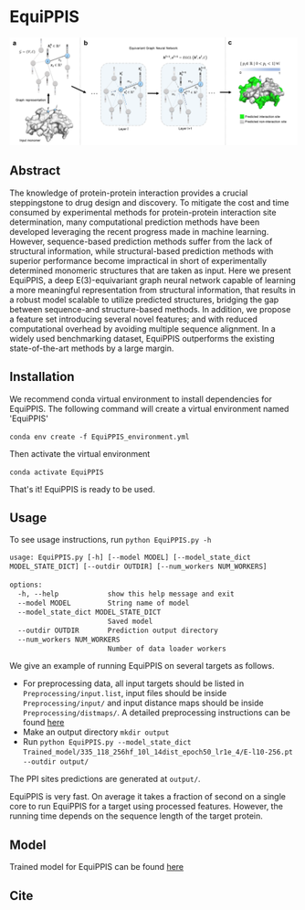 # EquiPPIS

![Concept_Diagram](./IMG/Fig1.png)

## Abstract
The knowledge of protein-protein interaction provides a crucial steppingstone to drug design and discovery. To mitigate the cost and time consumed by experimental methods for protein-protein interaction site determination, many computational prediction methods have been developed leveraging the recent progress made in machine learning. However, sequence-based prediction methods suffer from the lack of structural information, while structural-based prediction methods with superior performance become impractical in short of experimentally determined monomeric structures that are taken as input. Here we present EquiPPIS, a deep E(3)-equivariant graph neural network capable of learning a more meaningful representation from structural information, that results in a robust model scalable to utilize predicted structures, bridging the gap between sequence-and structure-based methods. In addition, we propose a feature set introducing several novel features; and with reduced computational overhead by avoiding multiple sequence alignment. In a widely used benchmarking dataset, EquiPPIS outperforms the existing state-of-the-art methods by a large margin.


## Installation
We recommend conda virtual environment to install dependencies for EquiPPIS. The following command will create a virtual environment named 'EquiPPIS'

`conda env create -f EquiPPIS_environment.yml`

Then activate the virtual environment

`conda activate EquiPPIS`

That's it! EquiPPIS is ready to be used.

## Usage

To see usage instructions, run `python EquiPPIS.py -h`

```
usage: EquiPPIS.py [-h] [--model MODEL] [--model_state_dict MODEL_STATE_DICT] [--outdir OUTDIR] [--num_workers NUM_WORKERS]

options:
  -h, --help            show this help message and exit
  --model MODEL         String name of model
  --model_state_dict MODEL_STATE_DICT
                        Saved model
  --outdir OUTDIR       Prediction output directory
  --num_workers NUM_WORKERS
                        Number of data loader workers

```

We give an example of running EquiPPIS on several targets as follows.

- For preprocessing data, all input targets should be listed in `Preprocessing/input.list`, input files should be inside `Preprocessing/input/` and input distance maps should be inside `Preprocessing/distmaps/`. A detailed preprocessing instructions can be found [here](Preprocessing/)
- Make an output directory `mkdir output`
- Run `python EquiPPIS.py --model_state_dict Trained_model/335_118_256hf_10l_14dist_epoch50_lr1e_4/E-l10-256.pt --outdir output/`

The PPI sites predictions are generated at `output/`. 

EquiPPIS is very fast. On average it takes a fraction of second on a single core to run EquiPPIS for a target using processed features. However, the running time depends on the sequence length of the target protein. 
## Model

Trained model for EquiPPIS can be found [here](Trained_model/335_118_256hf_10l_14dist_epoch50_lr1e_4/E-l10-256.pt)

## Cite

